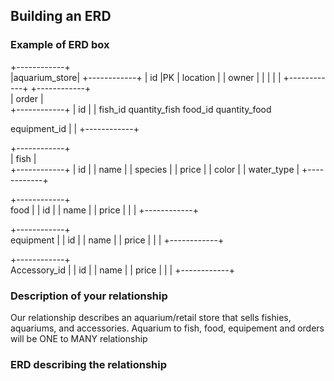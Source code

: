 ## Building an ERD 

### Example of ERD box

+------------+       
|aquarium_store|
+------------+
| id         |PK
|  location  |
|    owner   |
|            |
|            |
+------------+
+------------+       
|    order    |    
+------------+
| id         | 
| fish_id
quantity_fish
food_id
quantity_food

equipment_id       |
 |
+------------+

+------------+       
|    fish    |    
+------------+
| id         | 
| name       |
| species    |
| price      |
| color      |
| water_type |
+------------+

+------------+       
    food     |
| id         |
| name       |
| price      |
|            |
+------------+

+------------+       
equipment    |
| id         |
| name       |
| price      |
|       |
+------------+

+------------+       
Accessory_id |
| id         |
| name       |
| price      |
|       |
+------------+

### Description of your relationship

Our relationship describes an aquarium/retail store that sells fishies, aquariums, and accessories.
Aquarium to fish, food, equipement and orders will be ONE to MANY relationship


### ERD describing the relationship
